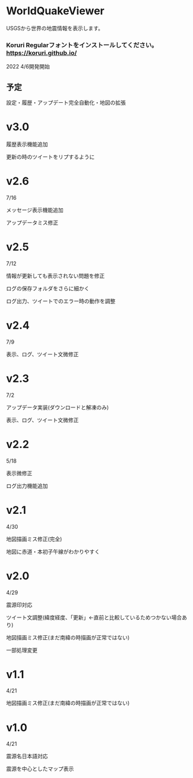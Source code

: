 # WorldQuakeViewer
USGSから世界の地震情報を表示します。
### Koruri Regularフォントをインストールしてください。https://koruri.github.io/
2022 4/6開発開始

## 予定
設定・履歴・アップデート完全自動化・地図の拡張

# v3.0


履歴表示機能追加

更新の時のツイートをリプするように

# v2.6
7/16

メッセージ表示機能追加

アップデータミス修正

# v2.5
7/12

情報が更新しても表示されない問題を修正

ログの保存フォルダをさらに細かく

ログ出力、ツイートでのエラー時の動作を調整

# v2.4
7/9

表示、ログ、ツイート文微修正

# v2.3
7/2

アップデータ実装(ダウンロードと解凍のみ)

表示、ログ、ツイート文微修正

# v2.2
5/18

表示微修正

ログ出力機能追加

# v2.1
4/30

地図描画ミス修正(完全)

地図に赤道・本初子午線がわかりやすく

# v2.0
4/29

震源印対応

ツイート文調整(緯度経度、「更新」←直前と比較しているためつかない場合あり)

地図描画ミス修正(まだ南緯の時描画が正常ではない)

一部処理変更

# v1.1
4/21

地図描画ミス修正(まだ南緯の時描画が正常ではない)

# v1.0
4/21

震源名日本語対応

震源を中心としたマップ表示